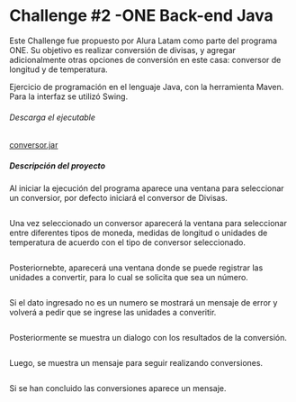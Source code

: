 # Challenge #2 -ONE Back-end Java

Este Challenge fue propuesto por Alura Latam como parte del programa ONE. Su objetivo es realizar conversión de divisas, y agregar adicionalmente otras opciones de conversión en este casa: conversor de longitud y de temperatura.

Ejercicio de programación en el lenguaje Java, con la herramienta Maven. Para la interfaz se utilizó Swing.

###### Descarga el ejecutable
<a href=".">conversor.jar</a>

##### Descripción del proyecto
Al iniciar la ejecución del programa aparece una ventana para seleccionar un conversior, por defecto iniciará el conversor de Divisas.

<p align="center">
<img src="">
</p>

Una vez seleccionado un conversor aparecerá la ventana para seleccionar entre diferentes tipos de moneda, medidas de longitud o unidades de temperatura de acuerdo con el tipo de conversor seleccionado.

<p align="center">
<img src="">
</p>

Posteriornebte, aparecerá una ventana donde se puede registrar las unidades a convertir, para lo cual se solicita que sea un número.
<p align="center">
<img src="">
</p>

Si el dato ingresado no es un numero se mostrará un mensaje de error y volverá a pedir que se ingrese las unidades a converitir.
<p align="center">
<img src="">
</p>

Posteriormente se muestra un dialogo con los resultados de la conversión.
<p align="center">
<img src="">
</p>
Luego, se muestra un mensaje para seguir realizando conversiones.
<p align="center">
<img src="">
</p>
Si se han concluido las conversiones aparece un mensaje.
<p align="center">
<img src="">
</p>
